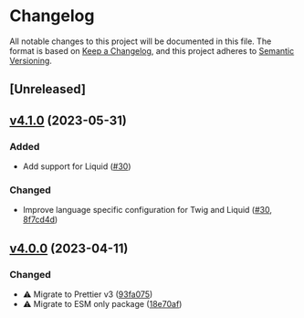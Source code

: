 # Changelog

All notable changes to this project will be documented in this file. The format is based on [Keep a Changelog](https://keepachangelog.com/en/1.0.0/), and this project adheres to [Semantic Versioning](https://semver.org/spec/v2.0.0.html).

## [Unreleased]

## [v4.1.0](https://github.com/studiometa/js-toolkit/compare/4.0.0..4.1.0) (2023-05-31)

### Added

- Add support for Liquid ([#30](https://github.com/studiometa/prettier-config/pull/30))

### Changed

- Improve language specific configuration for Twig and Liquid ([#30](https://github.com/studiometa/prettier-config/pull/30), [8f7cd4d](https://github.com/studiometa/prettier-config/commit/8f7cd4d))

## [v4.0.0](https://github.com/studiometa/js-toolkit/compare/3.0.0..4.0.0) (2023-04-11)

### Changed

- ⚠️ Migrate to Prettier v3 ([93fa075](https://github.com/studiometa/prettier-config/commit/93fa075))
- ⚠️ Migrate to ESM only package ([18e70af](https://github.com/studiometa/prettier-config/commit/18e70af))
